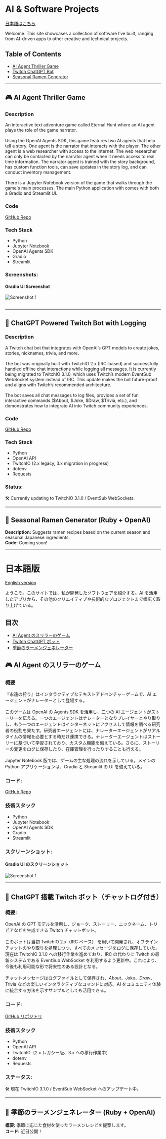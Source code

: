 # AI & Software Projects

[日本語はこちら](#日本語版)

Welcome. This site showcases a collection of software I’ve built, ranging from AI-driven apps to other creative and technical projects.

## Table of Contents

- [AI Agent Thriller Game](#-ai-agent-thriller-game)
- [Twitch ChatGPT Bot](#-chatgpt-powered-twitch-bot-with-logging)
- [Seasonal Ramen Generator](#-seasonal-ramen-generator-ruby--openai)

---

## 🎮 AI Agent Thriller Game

### Description

An interactive text adventure game called Eternal Hunt where an AI agent plays the role of the game narrator.
<br/><br/>
Using the OpenAI Agents SDK, this game features two AI agents that help tell a story. One agent is the narrator that interacts with the player. The other agent is a web researcher with access to the internet. The web researcher can only be contacted by the narrator agent when it needs access to real time information. The narrator agent is trained with the story background, has custom function tools, can save updates in the story log, and can conduct inventory management.
<br/><br/>
There is a Jupyter Notebook version of the game that walks through the game's main processes. The main Python application with comes with both a Gradio and Streamlit UI.

### Code

[GitHub Repo](https://github.com/swallace100/thriller-game-ai-agent)

### Tech Stack

- Python
- Jupyter Notebook
- OpenAI Agents SDK
- Gradio
- Streamlit

### **Screenshots:**

#### Gradio UI Screenshot

![Screenshot 1](images/Gradio_Eternal_Hunt.jpg)
<br/><br/>

---

## 🤖 ChatGPT Powered Twitch Bot with Logging

### Description

A Twitch chat bot that integrates with OpenAI’s GPT models to create jokes, stories, nicknames, trivia, and more.
<br/><br/>
The bot was originally built with TwitchIO 2.x (IRC-based) and successfully handled offline chat interactions while logging all messages. It is currently being migrated to TwitchIO 3.1.0, which uses Twitch’s modern EventSub WebSocket system instead of IRC. This update makes the bot future-proof and aligns with Twitch’s recommended architecture.
<br/><br/>
The bot saves all chat messages to log files, provides a set of fun interactive commands ($About, $Joke, $Draw, $Trivia, etc.), and demonstrates how to integrate AI into Twitch community experiences.

### Code

[GitHub Repo](https://github.com/swallace100/ChatGPT-Powered-Twitch-Bot-With-Logging)

### Tech Stack

- Python
- OpenAI API
- TwitchIO (2.x legacy, 3.x migration in progress)
- dotenv
- Requests

### Status:

🛠 Currently updating to TwitchIO 3.1.0 / EventSub WebSockets.

---

## 🍜 Seasonal Ramen Generator (Ruby + OpenAI)

**Description:** Suggests ramen recipes based on the current season and seasonal Japanese ingredients.  
**Code:** Coming soon!

---

# 日本語版

[English version](#ai--software-projects)

ようこそ。このサイトでは、私が開発したソフトウェアを紹介する。AI を活用したアプリから、その他のクリエイティブや技術的なプロジェクトまで幅広く取り上げている。

## 目次

- [AI Agent のスリラーのゲーム](#-ai-agentのスリラーのゲーム)
- [Twitch ChatGPT ボット](#-chatgpt-搭載-twitch-ボットチャットログ付き)
- [季節のラーメンジェネレーター](#-季節のラーメンジェネレーター-ruby--openai)

## 🎮 AI Agent のスリラーのゲーム

### 概要

『永遠の狩り』はインタラクティブなテキストアドベンチャーゲームで、AI エージェントがナレーターとして登場する。
<br/><br/>
このゲームは OpenAI の Agents SDK を活用し、二つの AI エージェントがストーリーを伝える。一つのエージェントはナレーターとなりプレイヤーとやり取りし、もう一つのエージェントはインターネットにアクセスして情報を調べる研究者の役割を果たす。研究者エージェントには、ナレーターエージェントがリアルタイムの情報を必要とする時だけ連携できる。ナレーターエージェントはストーリーに基づいて学習されており、カスタム機能を備えている。さらに、ストーリーの変更をログに保存したり、在庫管理を行ったりすることも行える。
<br/><br/>
Jupyter Notebook 版では、ゲームの主な処理の流れを示している。メインの Python アプリケーションは、Gradio と Streamlit の UI を備えている。

### コード:

[GitHub Repo](https://github.com/swallace100/thriller-game-ai-agent)

### 技術スタック

- Python
- Jupyter Notebook
- OpenAI Agents SDK
- Gradio
- Streamlit

### **スクリーンショット:**

#### Gradio UI のスクリーンショット

![Screenshot 1](images/Gradio_Eternal_Hunt_jp.jpg)

---

## 🤖 ChatGPT 搭載 Twitch ボット（チャットログ付き）

### 概要:

OpenAI の GPT モデルを活用し、ジョーク、ストーリー、ニックネーム、トリビアなどを生成できる Twitch チャットボット。
<br/><br/>
このボットは当初 TwitchIO 2.x（IRC ベース） を用いて開発され、オフラインチャットのやり取りを処理しつつ、すべてのメッセージをログに保存していた。現在は TwitchIO 3.1.0 への移行作業を進めており、IRC の代わりに Twitch の最新システムである EventSub WebSocket を利用するよう更新中。これにより、今後も利用可能な形で将来性のある設計となる。
<br/><br/>
チャットメッセージはログファイルとして保存され、$About、$Joke、$Draw、$Trivia などの楽しいインタラクティブなコマンドに対応。AI をコミュニティ体験に統合する方法を示すサンプルとしても活用できる。

### コード:

[GitHub リポジトリ](https://github.com/swallace100/ChatGPT-Powered-Twitch-Bot-With-Logging)

### 技術スタック

- Python
- OpenAI API
- TwitchIO（2.x レガシー版、3.x への移行作業中）
- dotenv
- Requests

### ステータス:

🛠 現在 TwitchIO 3.1.0 / EventSub WebSocket へのアップデート中。

---

## 🍜 季節のラーメンジェネレーター (Ruby + OpenAI)

**概要:** 季節に応じた食材を使ったラーメンレシピを提案します。  
**コード:** 近日公開！
